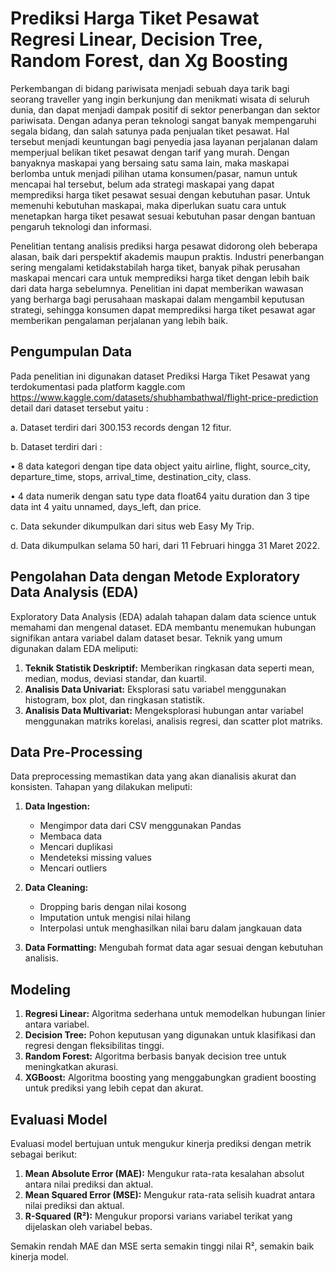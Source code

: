 # Prediksi Harga Tiket Pesawat Regresi Linear, Decision Tree, Random Forest, dan Xg Boosting 

Perkembangan    di    bidang    pariwisata menjadi sebuah daya tarik bagi seorang traveller yang  ingin  berkunjung  dan  menikmati wisata  di seluruh dunia, dan dapat menjadi dampak positif di  sektor  penerbangan  dan  sektor  pariwisata. Dengan  adanya  peran  teknologi  sangat  banyak mempengaruhi segala bidang, dan salah satunya pada   penjualan   tiket   pesawat. Hal   tersebut menjadi  keuntungan bagi  penyedia  jasa  layanan perjalanan     dalam     memperjual belikan     tiket pesawat   dengan   tarif   yang   murah.   Dengan banyaknya  maskapai  yang  bersaing  satu  sama lain,  maka  maskapai  berlomba  untuk  menjadi pilihan   utama   konsumen/pasar,   namun   untuk mencapai   hal   tersebut,   belum   ada   strategi maskapai  yang  dapat  memprediksi  harga  tiket pesawat  sesuai  dengan  kebutuhan  pasar.  Untuk memenuhi kebutuhan maskapai, maka diperlukan  suatu  cara  untuk  menetapkan  harga tiket  pesawat  sesuai  kebutuhan  pasar  dengan bantuan pengaruh teknologi dan informasi. 

Penelitian tentang analisis prediksi harga pesawat didorong oleh beberapa alasan, baik dari perspektif akademis maupun praktis. Industri penerbangan sering mengalami ketidakstabilah harga tiket, banyak pihak perusahan maskapai mencari cara untuk memprediksi harga tiket dengan lebih baik dari data harga sebelumnya. Penelitian ini dapat memberikan wawasan yang berharga bagi perusahaan maskapai dalam mengambil keputusan strategi, sehingga konsumen dapat memprediksi harga tiket pesawat agar memberikan pengalaman perjalanan yang lebih baik. 


## Pengumpulan Data

Pada penelitian ini digunakan dataset Prediksi Harga Tiket Pesawat yang terdokumentasi pada platform kaggle.com https://www.kaggle.com/datasets/shubhambathwal/flight-price-prediction detail dari dataset tersebut yaitu : 

a.	Dataset terdiri dari 300.153 records dengan 12 fitur.

b.	Dataset terdiri dari :

•	8 data kategori dengan tipe data object yaitu airline, flight, source_city, departure_time, stops, arrival_time, destination_city, class.

•	4 data numerik dengan satu type data float64 yaitu duration dan 3 tipe data int 4 yaitu unnamed, days_left, dan price.

c.	Data sekunder dikumpulkan dari situs web Easy My Trip. 

d.	Data dikumpulkan selama 50 hari, dari 11 Februari hingga 31 Maret 2022.

## Pengolahan Data dengan Metode Exploratory Data Analysis (EDA)
Exploratory Data Analysis (EDA) adalah tahapan dalam data science untuk memahami dan mengenal dataset. EDA membantu menemukan hubungan signifikan antara variabel dalam dataset besar. Teknik yang umum digunakan dalam EDA meliputi:
1. **Teknik Statistik Deskriptif:** Memberikan ringkasan data seperti mean, median, modus, deviasi standar, dan kuartil.
2. **Analisis Data Univariat:** Eksplorasi satu variabel menggunakan histogram, box plot, dan ringkasan statistik.
3. **Analisis Data Multivariat:** Mengeksplorasi hubungan antar variabel menggunakan matriks korelasi, analisis regresi, dan scatter plot matriks.

## Data Pre-Processing
Data preprocessing memastikan data yang akan dianalisis akurat dan konsisten. Tahapan yang dilakukan meliputi:
1. **Data Ingestion:**
   - Mengimpor data dari CSV menggunakan Pandas
   - Membaca data
   - Mencari duplikasi
   - Mendeteksi missing values
   - Mencari outliers

2. **Data Cleaning:**
   - Dropping baris dengan nilai kosong
   - Imputation untuk mengisi nilai hilang
   - Interpolasi untuk menghasilkan nilai baru dalam jangkauan data

3. **Data Formatting:** Mengubah format data agar sesuai dengan kebutuhan analisis.

## Modeling
1. **Regresi Linear:** Algoritma sederhana untuk memodelkan hubungan linier antara variabel.
2. **Decision Tree:** Pohon keputusan yang digunakan untuk klasifikasi dan regresi dengan fleksibilitas tinggi.
3. **Random Forest:** Algoritma berbasis banyak decision tree untuk meningkatkan akurasi.
4. **XGBoost:** Algoritma boosting yang menggabungkan gradient boosting untuk prediksi yang lebih cepat dan akurat.

## Evaluasi Model
Evaluasi model bertujuan untuk mengukur kinerja prediksi dengan metrik sebagai berikut:
1. **Mean Absolute Error (MAE):** Mengukur rata-rata kesalahan absolut antara nilai prediksi dan aktual.
2. **Mean Squared Error (MSE):** Mengukur rata-rata selisih kuadrat antara nilai prediksi dan aktual.
3. **R-Squared (R²):** Mengukur proporsi varians variabel terikat yang dijelaskan oleh variabel bebas.

Semakin rendah MAE dan MSE serta semakin tinggi nilai R², semakin baik kinerja model.

